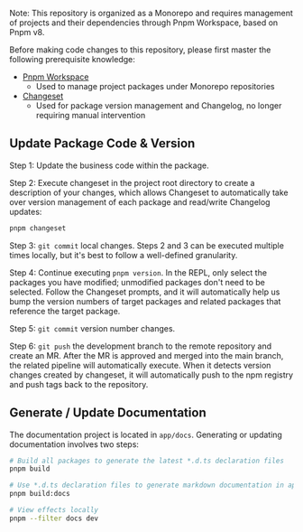 Note: This repository is organized as a Monorepo and requires management of projects and their dependencies through Pnpm Workspace, based on Pnpm v8.

Before making code changes to this repository, please first master the following prerequisite knowledge:
+ [Pnpm Workspace](https://pnpm.io/workspaces)
  + Used to manage project packages under Monorepo repositories
+ [Changeset](https://github.com/changesets/changesets)
  + Used for package version management and Changelog, no longer requiring manual intervention

## Update Package Code & Version

Step 1: Update the business code within the package.

Step 2: Execute changeset in the project root directory to create a description of your changes, which allows Changeset to automatically take over version management of each package and read/write Changelog updates:
```bash
pnpm changeset
```

Step 3: `git commit` local changes. Steps 2 and 3 can be executed multiple times locally, but it's best to follow a well-defined granularity.

Step 4: Continue executing `pnpm version`. In the REPL, only select the packages you have modified; unmodified packages don't need to be selected. Follow the Changeset prompts, and it will automatically help us bump the version numbers of target packages and related packages that reference the target package.

Step 5: `git commit` version number changes.

Step 6: `git push` the development branch to the remote repository and create an MR. After the MR is approved and merged into the main branch, the related pipeline will automatically execute. When it detects version changes created by changeset, it will automatically push to the npm registry and push tags back to the repository.

## Generate / Update Documentation

The documentation project is located in `app/docs`. Generating or updating documentation involves two steps:

```bash
# Build all packages to generate the latest *.d.ts declaration files
pnpm build

# Use *.d.ts declaration files to generate markdown documentation in app/docs
pnpm build:docs

# View effects locally
pnpm --filter docs dev
```

